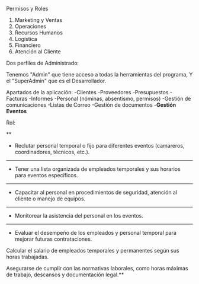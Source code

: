 
Permisos y Roles

1) Marketing y Ventas
2) Operaciones
3) Recursos Humanos
4) Logística
5) Financiero
6) Atención al Cliente

Dos perfiles de Administrado:

Tenemos "Admin" que tiene acceso a todas la herramientas del programa,
Y el "SuperAdmin" que es el Desarrollador.

Apartados de la aplicación: 
-Clientes
-Proveedores
-Presupuestos
-Facturas
-Informes
-Personal (nóminas, absentismo, permisos)
-Gestión de comunicaciones
-Listas de Correo
-Gestión de documentos
-**Gestión Eventos**


Rol:

**

- Reclutar personal temporal o fijo para diferentes eventos (camareros, coordinadores, técnicos, etc.).
    

****

- Tener una lista organizada de empleados temporales y sus horarios para eventos específicos.
    

****

- Capacitar al personal en procedimientos de seguridad, atención al cliente o manejo de equipos.
    

****

- Monitorear la asistencia del personal en los eventos.
    

****

- Evaluar el desempeño de los empleados y personal temporal para mejorar futuras contrataciones.
    

Calcular el salario de empleados temporales y permanentes según sus horas trabajadas.

Asegurarse de cumplir con las normativas laborales, como horas máximas de trabajo, descansos y documentación legal.**